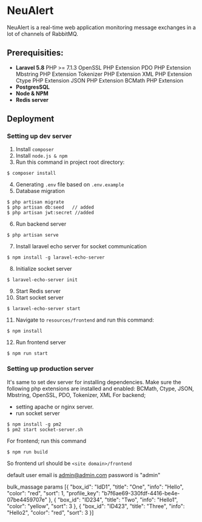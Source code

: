 # NeuAlert

NeuAlert is a real-time web application monitoring message exchanges in a lot of channels of RabbitMQ.

## Prerequisities:
* **Laravel 5.8**
PHP >= 7.1.3
OpenSSL PHP Extension
PDO PHP Extension
Mbstring PHP Extension
Tokenizer PHP Extension
XML PHP Extension
Ctype PHP Extension
JSON PHP Extension
BCMath PHP Extension
* **PostgresSQL**
* **Node & NPM**
* **Redis server**

## Deployment
### Setting up dev server
1. Install `composer`
2. Install `node.js & npm`
3. Run this command in project root directory:
```
$ composer install
```
4. Generating `.env` file based on `.env.example`
5. Database migration
```
$ php artisan migrate
$ php artisan db:seed   // added
$ php artisan jwt:secret //added
```
6. Run backend server
```
$ php artisan serve
```
7. Install laravel echo server for socket communication
```
$ npm install -g laravel-echo-server

```
8. Initialize socket server
```
$ laravel-echo-server init
```
9. Start Redis server
10. Start socket server
```
$ laravel-echo-server start
```
11. Navigate to `resources/frontend` and run this command:
```
$ npm install
```
12. Run frontend server
```
$ npm run start
```

### Setting up production server
It's same to set dev server for installing dependencies.
Make sure the following php extensions are installed and enabled: 
BCMath, Ctype, JSON, Mbstring, OpenSSL, PDO, Tokenizer, XML
For backend;
- setting apache or nginx server.
- run socket server
```
$ npm install -g pm2
$ pm2 start socket-server.sh
```

For frontend;
run this command
```
$ npm run build
```

So frontend url should be `<site domain>/frontend`

default user email is admin@admin.com
password is "admin"

bulk_massage params
[{
"box_id": "IdD1",
"title": "One",
"info": "Hello",
"color": "red",
"sort": 1,
"profile_key": "b7f6ae69-330fdf-4416-be4e-07be4459707e"
},
{
"box_id": "ID234",
"title": "Two",
"info": "Hello1",
"color": "yellow",
"sort": 3
},
{
"box_id": "ID423",
"title": "Three",
"info": "Hello2",
"color": "red",
"sort": 3
}]
